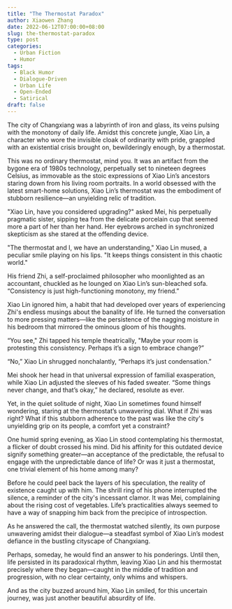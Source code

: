 ```yaml
---
title: "The Thermostat Paradox"
author: Xiaowen Zhang
date: 2022-06-12T07:00:00+08:00
slug: the-thermostat-paradox
type: post
categories:
  - Urban Fiction
  - Humor
tags:
  - Black Humor
  - Dialogue-Driven
  - Urban Life
  - Open-Ended
  - Satirical
draft: false
---
```


The city of Changxiang was a labyrinth of iron and glass, its veins pulsing with the monotony of daily life. Amidst this concrete jungle, Xiao Lin, a character who wore the invisible cloak of ordinarity with pride, grappled with an existential crisis brought on, bewilderingly enough, by a thermostat.

This was no ordinary thermostat, mind you. It was an artifact from the bygone era of 1980s technology, perpetually set to nineteen degrees Celsius, as immovable as the stoic expressions of Xiao Lin’s ancestors staring down from his living room portraits. In a world obsessed with the latest smart-home solutions, Xiao Lin’s thermostat was the embodiment of stubborn resilience—an unyielding relic of tradition.

"Xiao Lin, have you considered upgrading?" asked Mei, his perpetually pragmatic sister, sipping tea from the delicate porcelain cup that seemed more a part of her than her hand. Her eyebrows arched in synchronized skepticism as she stared at the offending device.

"The thermostat and I, we have an understanding," Xiao Lin mused, a peculiar smile playing on his lips. "It keeps things consistent in this chaotic world."

His friend Zhi, a self-proclaimed philosopher who moonlighted as an accountant, chuckled as he lounged on Xiao Lin’s sun-bleached sofa. “Consistency is just high-functioning monotony, my friend.”

Xiao Lin ignored him, a habit that had developed over years of experiencing Zhi's endless musings about the banality of life. He turned the conversation to more pressing matters—like the persistence of the nagging moisture in his bedroom that mirrored the ominous gloom of his thoughts.

“You see," Zhi tapped his temple theatrically, "Maybe your room is protesting this consistency. Perhaps it’s a sign to embrace change?”

“No,” Xiao Lin shrugged nonchalantly, “Perhaps it’s just condensation.”

Mei shook her head in that universal expression of familial exasperation, while Xiao Lin adjusted the sleeves of his faded sweater. “Some things never change, and that’s okay,” he declared, resolute as ever.

Yet, in the quiet solitude of night, Xiao Lin sometimes found himself wondering, staring at the thermostat’s unwavering dial. What if Zhi was right? What if this stubborn adherence to the past was like the city's unyielding grip on its people, a comfort yet a constraint?

One humid spring evening, as Xiao Lin stood contemplating his thermostat, a flicker of doubt crossed his mind. Did his affinity for this outdated device signify something greater—an acceptance of the predictable, the refusal to engage with the unpredictable dance of life? Or was it just a thermostat, one trivial element of his home among many?

Before he could peel back the layers of his speculation, the reality of existence caught up with him. The shrill ring of his phone interrupted the silence, a reminder of the city's incessant clamor. It was Mei, complaining about the rising cost of vegetables. Life’s practicalities always seemed to have a way of snapping him back from the precipice of introspection.

As he answered the call, the thermostat watched silently, its own purpose unwavering amidst their dialogue—a steadfast symbol of Xiao Lin’s modest defiance in the bustling cityscape of Changxiang.

Perhaps, someday, he would find an answer to his ponderings. Until then, life persisted in its paradoxical rhythm, leaving Xiao Lin and his thermostat precisely where they began—caught in the middle of tradition and progression, with no clear certainty, only whims and whispers.

And as the city buzzed around him, Xiao Lin smiled, for this uncertain journey, was just another beautiful absurdity of life.